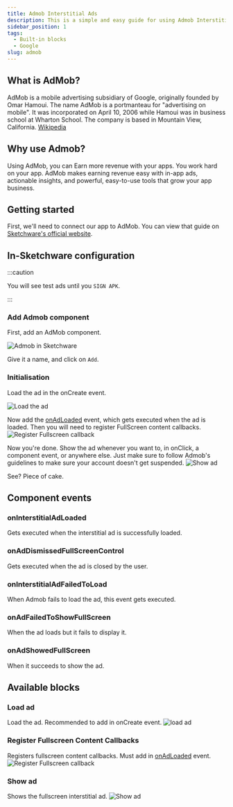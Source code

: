 ```yaml
---
title: Admob Interstitial Ads
description: This is a simple and easy guide for using Admob Interstitial ads in Sketchware Pro.
sidebar_position: 1
tags:
  - Built-in blocks
  - Google
slug: admob
---
```


## What is AdMob?
AdMob is a mobile advertising subsidiary of Google, originally founded by Omar Hamoui. The name AdMob is a portmanteau for "advertising on mobile". It was incorporated on April 10, 2006 while Hamoui was in business school at Wharton School. The company is based in Mountain View, California. [Wikipedia](https://en.m.wikipedia.org/wiki/AdMob)

## Why use Admob?
Using AdMob, you can Earn more revenue with your apps.
You work hard on your app. AdMob makes earning revenue easy with in-app ads, actionable insights, and powerful, easy-to-use tools that grow your app business.

## Getting started
First, we'll need to connect our app to AdMob. You can view that guide on [Sketchware's official website](https://sketchware-docs.vercel.app/docs/admob-getting-started.html).
## In-Sketchware configuration

:::caution

You will see test ads until you `SIGN APK`.

:::


### Add Admob component
First, add an AdMob component.

![Admob in Sketchware](/img/IMG_20220905_131356.jpg)

Give it a name, and click on `Add`.
### Initialisation
Load the ad in the onCreate event.

![Load the ad](img/load_ad.jpg)

Now add the [onAdLoaded](#oninterstitialadloaded) event, which gets executed when the ad is loaded.
Then you will need to register FullScreen content callbacks.
![Register Fullscreen callback](img/admob_fullscreencallback.jpg)

Now you're done. Show the ad whenever you want to, in onClick, a component event, or anywhere else. Just make sure to follow Admob's guidelines to make sure your account doesn't get suspended.
![Show ad](img/admob_showad.jpg)

See? Piece of cake.

## Component events
### onInterstitialAdLoaded
Gets executed when the interstitial ad is successfully loaded.
### onAdDismissedFullScreenControl
Gets executed when the ad is closed by the user.
### onInterstitialAdFailedToLoad
When Admob fails to load the ad, this event gets executed.
### onAdFailedToShowFullScreen
When the ad loads but it fails to display it.
### onAdShowedFullScreen
When it succeeds to show the ad.
## Available blocks
### Load ad
Load the ad. Recommended to add in onCreate event.
![load ad](img/load_ad.jpg)
### Register Fullscreen Content Callbacks
Registers fullscreen content callbacks. Must add in [onAdLoaded](#oninterstitialadloaded) event.
![Register Fullscreen callback](img/admob_fullscreencallback.jpg)
### Show ad
Shows the fullscreen interstitial ad.
![Show ad](img/admob_showad.jpg)